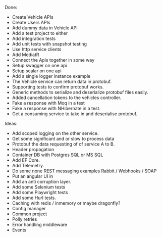 Done:  
- Create Vehicle APIs  
- Create Users APIs  
- Add dummy data in Vehicle API  
- Add a test project to either  
- Add integration tests  
- Add unit tests with snapshot testing  
- Use http service clients  
- Add MediatR  
- Connect the Apis together in some way  
- Setup swagger on one api  
- Setup scalar on one api  
- Add a single logger instance example 
- The Vehicle service can return data in protobuf.
- Supporting tests to confirm protobuf works.
- Generic methods to serialize and deserialize protobuf files easily.
- Added cancellation tokens to the vehicles controller.
- Fake a response with Moq in a test
- Fake a response with NHibernate in a test.
- Get a consuming service to take in and deserialise protobuf.

Ideas:  
- Add scoped logging on the other service.
- Get some significant and or slow to process data
- Protobuf the data requesting of of service A to B.
- Header propagation
- Container DB with Postgres SQL or MS SQL
- Add EF Core.
- Add Telemetry.
- Do some none REST messaging examples Rabbit / Webhooks / SOAP
- Put an angular UI in
- Add an anti corruption layer.
- Add some Selenium tests
- Add some Playwright tests
- Add some Hurl tests.
- Caching with redis / inmemory or maybe dragonfly?
- Config manager
- Common project
- Polly retries
- Error handling middleware
- Events